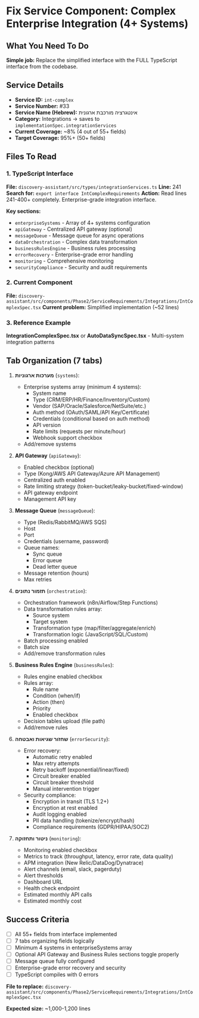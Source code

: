 # Fix Service Component: Complex Enterprise Integration (4+ Systems)

## What You Need To Do

**Simple job:** Replace the simplified interface with the FULL TypeScript interface from the codebase.

## Service Details
- **Service ID:** `int-complex`
- **Service Number:** #33
- **Service Name (Hebrew):** אינטגרציה מורכבת ארגונית
- **Category:** Integrations → saves to `implementationSpec.integrationServices`
- **Current Coverage:** ~8% (4 out of 55+ fields)
- **Target Coverage:** 95%+ (50+ fields)

## Files To Read

### 1. TypeScript Interface
**File:** `discovery-assistant/src/types/integrationServices.ts`
**Line:** 241
**Search for:** `export interface IntComplexRequirements`
**Action:** Read lines 241-400+ completely. Enterprise-grade integration interface.

**Key sections:**
- `enterpriseSystems` - Array of 4+ systems configuration
- `apiGateway` - Centralized API gateway (optional)
- `messageQueue` - Message queue for async operations
- `dataOrchestration` - Complex data transformation
- `businessRulesEngine` - Business rules processing
- `errorRecovery` - Enterprise-grade error handling
- `monitoring` - Comprehensive monitoring
- `securityCompliance` - Security and audit requirements

### 2. Current Component
**File:** `discovery-assistant/src/components/Phase2/ServiceRequirements/Integrations/IntComplexSpec.tsx`
**Current problem:** Simplified implementation (~52 lines)

### 3. Reference Example
**IntegrationComplexSpec.tsx** or **AutoDataSyncSpec.tsx** - Multi-system integration patterns

## Tab Organization (7 tabs)

1. **מערכות ארגוניות** (`systems`):
   - Enterprise systems array (minimum 4 systems):
     - System name
     - Type (CRM/ERP/HR/Finance/Inventory/Custom)
     - Vendor (SAP/Oracle/Salesforce/NetSuite/etc.)
     - Auth method (OAuth/SAML/API Key/Certificate)
     - Credentials (conditional based on auth method)
     - API version
     - Rate limits (requests per minute/hour)
     - Webhook support checkbox
   - Add/remove systems

2. **API Gateway** (`apiGateway`):
   - Enabled checkbox (optional)
   - Type (Kong/AWS API Gateway/Azure API Management)
   - Centralized auth enabled
   - Rate limiting strategy (token-bucket/leaky-bucket/fixed-window)
   - API gateway endpoint
   - Management API key

3. **Message Queue** (`messageQueue`):
   - Type (Redis/RabbitMQ/AWS SQS)
   - Host
   - Port
   - Credentials (username, password)
   - Queue names:
     - Sync queue
     - Error queue
     - Dead letter queue
   - Message retention (hours)
   - Max retries

4. **תזמור נתונים** (`orchestration`):
   - Orchestration framework (n8n/Airflow/Step Functions)
   - Data transformation rules array:
     - Source system
     - Target system
     - Transformation type (map/filter/aggregate/enrich)
     - Transformation logic (JavaScript/SQL/Custom)
   - Batch processing enabled
   - Batch size
   - Add/remove transformation rules

5. **Business Rules Engine** (`businessRules`):
   - Rules engine enabled checkbox
   - Rules array:
     - Rule name
     - Condition (when/if)
     - Action (then)
     - Priority
     - Enabled checkbox
   - Decision tables upload (file path)
   - Add/remove rules

6. **שחזור שגיאות ואבטחה** (`errorSecurity`):
   - Error recovery:
     - Automatic retry enabled
     - Max retry attempts
     - Retry backoff (exponential/linear/fixed)
     - Circuit breaker enabled
     - Circuit breaker threshold
     - Manual intervention trigger
   - Security compliance:
     - Encryption in transit (TLS 1.2+)
     - Encryption at rest enabled
     - Audit logging enabled
     - PII data handling (tokenize/encrypt/hash)
     - Compliance requirements (GDPR/HIPAA/SOC2)

7. **ניטור ותחזוקה** (`monitoring`):
   - Monitoring enabled checkbox
   - Metrics to track (throughput, latency, error rate, data quality)
   - APM integration (New Relic/DataDog/Dynatrace)
   - Alert channels (email, slack, pagerduty)
   - Alert thresholds
   - Dashboard URL
   - Health check endpoint
   - Estimated monthly API calls
   - Estimated monthly cost

## Success Criteria

- [ ] All 55+ fields from interface implemented
- [ ] 7 tabs organizing fields logically
- [ ] Minimum 4 systems in enterpriseSystems array
- [ ] Optional API Gateway and Business Rules sections toggle properly
- [ ] Message queue fully configured
- [ ] Enterprise-grade error recovery and security
- [ ] TypeScript compiles with 0 errors

**File to replace:** `discovery-assistant/src/components/Phase2/ServiceRequirements/Integrations/IntComplexSpec.tsx`

**Expected size:** ~1,000-1,200 lines
